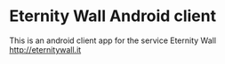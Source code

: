 # Eternity Wall Android client

This is an android client app for the service Eternity Wall http://eternitywall.it
